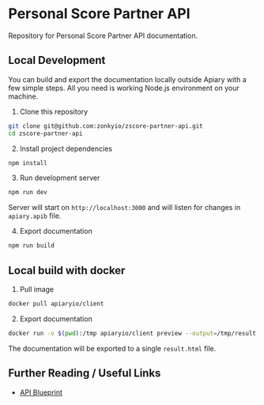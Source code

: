# Personal Score Partner API
Repository for Personal Score Partner API documentation.

## Local Development
You can build and export the documentation locally outside Apiary with a few simple steps. All you need is working Node.js environment on your machine.

1. Clone this repository
```bash
git clone git@github.com:zonkyio/zscore-partner-api.git
cd zscore-partner-api
```

2. Install project dependencies
```bash
npm install
```

3. Run development server
```bash
npm run dev
```
Server will start on `http://localhost:3000` and will listen for changes in `apiary.apib` file.

4. Export documentation
```bash
npm run build
```

## Local build with docker
1. Pull image 
```bash
docker pull apiaryio/client
```

2. Export documentation
```bash
docker run -v $(pwd):/tmp apiaryio/client preview --output=/tmp/result.html --path=/tmp/apiary.apib
```

The documentation will be exported to a single `result.html` file.
## Further Reading / Useful Links

- [API Blueprint](https://apiblueprint.org)
